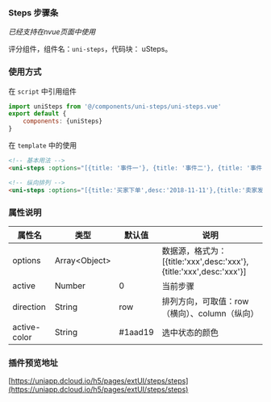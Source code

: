 ### Steps 步骤条
*已经支持在nvue页面中使用*

评分组件，组件名：``uni-steps``，代码块： uSteps。

### 使用方式

在 ``script`` 中引用组件 

```javascript
import uniSteps from '@/components/uni-steps/uni-steps.vue'
export default {
    components: {uniSteps}
}
```

在 ``template`` 中的使用

```html
<!-- 基本用法 -->
<uni-steps :options="[{title: '事件一'}, {title: '事件二'}, {title: '事件三'}, {title: '事件四'}]" :active="1"></uni-steps>

<!-- 纵向排列 -->
<uni-steps :options="[{title:'买家下单',desc:'2018-11-11'},{title:'卖家发货',desc:'2018-11-12'},{title:'买家签收',desc:'2018-11-13'},{title:'交易完成',desc:'2018-11-14'}]" direction="column" :active="2"></uni-steps>
```



### 属性说明

|属性名			|类型				|默认值	|说明																|
|---			|----				|---	|---																|
|options		|Array&lt;Object&gt;|		|数据源，格式为：[{title:'xxx',desc:'xxx'},{title:'xxx',desc:'xxx'}]|
|active			|Number				|0		|当前步骤															|
|direction		|String				|row	|排列方向，可取值：row（横向）、column（纵向）						|
|active-color	|String				|#1aad19|选中状态的颜色														|

### 插件预览地址 
[https://uniapp.dcloud.io/h5/pages/extUI/steps/steps](https://uniapp.dcloud.io/h5/pages/extUI/steps/steps)